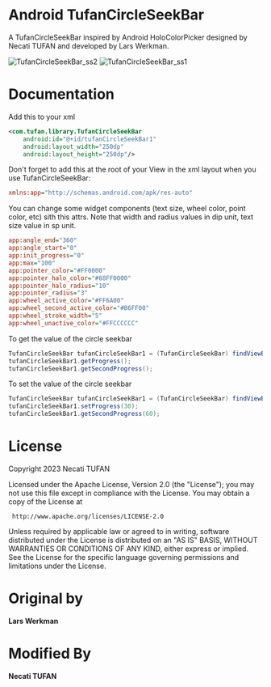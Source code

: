 # Android TufanCircleSeekBar
A TufanCircleSeekBar inspired by Android HoloColorPicker designed by Necati TUFAN and developed by Lars Werkman.

![TufanCircleSeekBar_ss2](https://github.com/N3CAT1/TufanCircleSeekBar/assets/2880523/91b74dbb-71dc-4563-809b-fbbcf84ce5a0)
![TufanCircleSeekBar_ss1](https://github.com/N3CAT1/TufanCircleSeekBar/assets/2880523/21614cce-867c-43a3-a94f-276cae67de56)


# Documentation
Add this to your xml
```xml
<com.tufan.library.TufanCircleSeekBar
    android:id="@+id/tufanCircleSeekBar1"
    android:layout_width="250dp"
    android:layout_height="250dp"/>
```
Don't forget to add this at the root of your View in the xml layout when you use TufanCircleSeekBar:

```ini
xmlns:app="http://schemas.android.com/apk/res-auto"
```

You can change some widget components (text size, wheel color, point color, etc) sith this attrs. Note that width and radius values in dip unit, text size value in sp unit.

```ini
app:angle_end="360"
app:angle_start="0"
app:init_progress="0"
app:max="100"
app:pointer_color="#FF0000"
app:pointer_halo_color="#88FF0000"
app:pointer_halo_radius="10"
app:pointer_radius="3"
app:wheel_active_color="#FF6A00"
app:wheel_second_active_color="#B6FF00"
app:wheel_stroke_width="5"
app:wheel_unactive_color="#FFCCCCCC"
```

To get the value of the circle seekbar
```java
TufanCircleSeekBar tufanCircleSeekBar1 = (TufanCircleSeekBar) findViewById(R.id.tufanCircleSeekBar1);
tufanCircleSeekBar1.getProgress();
tufanCircleSeekBar1.getSecondProgress();
```

To set the value of the circle seekbar
```java
TufanCircleSeekBar tufanCircleSeekBar1 = (TufanCircleSeekBar) findViewById(R.id.tufanCircleSeekBar1);
tufanCircleSeekBar1.setProgress(30);
tufanCircleSeekBar1.getSecondProgress(60);
```
# License
 Copyright 2023 Necati TUFAN

 Licensed under the Apache License, Version 2.0 (the 	"License");
 you may not use this file except in compliance with 	the License.
 You may obtain a copy of the License at

     http://www.apache.org/licenses/LICENSE-2.0

 Unless required by applicable law or agreed to in 	writing, software
 distributed under the License is distributed on an 	"AS IS" BASIS,
 WITHOUT WARRANTIES OR CONDITIONS OF ANY KIND, 	either express or implied.
 See the License for the specific language governing 	permissions and
 limitations under the License.
 
# Original by
**Lars Werkman**
# Modified By
**Necati TUFAN**
